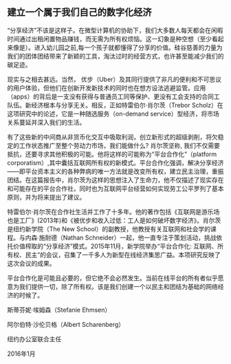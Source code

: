 ## 建立一个属于我们自己的数字化经济

“分享经济”不该是这样子。在微型计算机的协助下，我们大多数人每天都会在闲暇时间通过出租闲置物品赚钱，而无需为所有权烦恼。这一幻象是种空想（至少看起来像是）。进入幼儿园之前,每一个孩子就都懂得了分享的价值。硅谷慈善的力量为我们的团体团结带来了新颖的工具，淘汰过时的经营方式，也许甚至能减少我们的碳足迹。

现实与之相去甚远。当然， 优步（Uber）及其同行提供了非凡的便利和不可思议的用户体验，但他们在创新开发新技术的同时也在想方设法逃避监管。应用（apps）的背后是一支没有获得与普通员工同等保护、更没有工会支持的合同工队伍。新经济根本与分享无关。相反，正如特雷伯尔·肖尔茨（Trebor Scholz）在这项研究中的论述，它是一种随选服务（on-demand service）型经济，将市场关系蔓延并深入我们的生活。

有了这些新的中间商从非货币化交互中吸取利润，创立新形式的超级剥削，将欠稳定的工作状态推广至整个劳动力市场，我们能做什么? 肖尔茨坚称, 我们不仅需要抵抗，还要寻求其他积极的可能。他将这样的可能称为“平台合作化”（platform corporatism）,其中囊括互联网所有权的新模式。平台合作化强调，解决分享经济——即平台资本主义的各种弊病的唯一方法就是改变所有权，建立民主治理，重振团结。在这篇报告中，肖尔茨为这样的思想注入了生命力，他不仅描述了现实存在和可能存在的平台合作社，同时也为互联网平台经营如何实现劳工公平罗列了基本原则，并为将来提出了建议。    

特雷伯尔·肖尔茨在合作社生活并工作了十多年。他的著作包括《互联网是游乐场也是工厂》\(2013年\)和《被优步和收入过低：工人是如何破坏数字经济》。肖尔茨是纽约新学院（The New School）的副教授，他教授有关互联网和社会学的课程。与内森∙施耐德（Nathan Schneider）一起，他一直专注于策划活动，挑战依托价值榨取的“分享经济”模式。2015年11月，新学院举办“平台合作化: 互联网、所有权、民主”的会议，召集了一千多人为新型在线经济集思广益。本项研究反映了这次会议的成果。

平台合作化是可能且必要的，但它绝不会必然发生。当前在线平台的所有者似乎愿意为我们提供一切，除了所有权。该是我们创建一个以民主和团结为基础的网络经济的时候了。        



斯蒂芬妮·埃姆森（Stefanie Ehmsen） 

阿尔伯特·沙伦贝格（Albert Scharenberg）                              

纽约办公室联合主任

2016年1月


